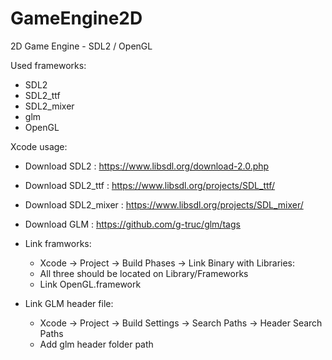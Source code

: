 # GameEngine2D
2D Game Engine - SDL2 / OpenGL

Used frameworks:
  - SDL2
  - SDL2_ttf
  - SDL2_mixer
  - glm
  - OpenGL
  
  Xcode usage:
    
   - Download SDL2       :  https://www.libsdl.org/download-2.0.php
   
   - Download SDL2_ttf   :  https://www.libsdl.org/projects/SDL_ttf/
   
   - Download SDL2_mixer :  https://www.libsdl.org/projects/SDL_mixer/
   
   - Download GLM        :  https://github.com/g-truc/glm/tags
   
   - Link framworks:
        - Xcode -> Project -> Build Phases -> Link Binary with Libraries:  
        - All three should be located on Library/Frameworks
        - Link OpenGL.framework
   
   - Link GLM header file:
        - Xcode -> Project -> Build Settings -> Search Paths -> Header Search Paths
        - Add glm header folder path
        
